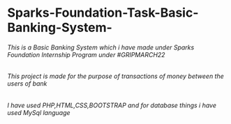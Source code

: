 # Sparks-Foundation-Task-Basic-Banking-System-
###### This is a Basic Banking System which i have made under Sparks Foundation Internship Program under #GRIPMARCH22
###### This project is made for the purpose of transactions of money between the users of bank
###### I have used PHP,HTML,CSS,BOOTSTRAP and for database things i have used MySql language 
